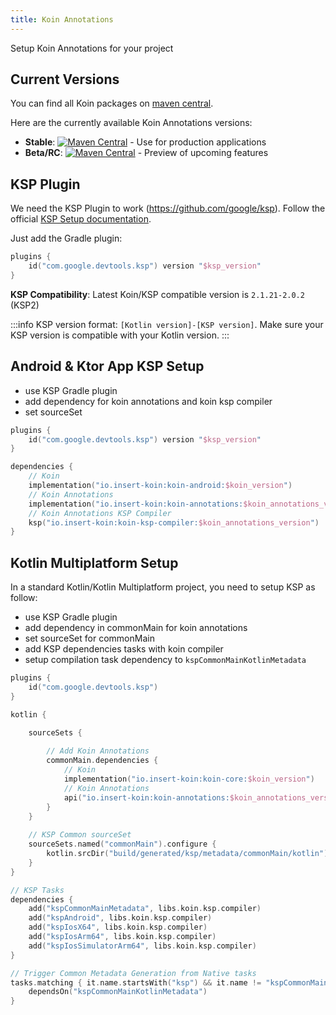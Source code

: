 ```yaml
---
title: Koin Annotations
---
```


Setup Koin Annotations for your project 

## Current Versions

You can find all Koin packages on [maven central](https://search.maven.org/search?q=io.insert-koin).

Here are the currently available Koin Annotations versions:

- **Stable**: [![Maven Central](https://img.shields.io/maven-central/v/io.insert-koin/koin-annotations/2.1.0)](https://mvnrepository.com/artifact/io.insert-koin/koin-annotations) - Use for production applications
- **Beta/RC**: [![Maven Central](https://img.shields.io/maven-central/v/io.insert-koin/koin-annotations/2.2.0)](https://mvnrepository.com/artifact/io.insert-koin/koin-annotations) - Preview of upcoming features

## KSP Plugin

We need the KSP Plugin to work (https://github.com/google/ksp). Follow the official [KSP Setup documentation](https://kotlinlang.org/docs/ksp-quickstart.html).

Just add the Gradle plugin:
```kotlin
plugins {
    id("com.google.devtools.ksp") version "$ksp_version"
}
```

**KSP Compatibility**: Latest Koin/KSP compatible version is `2.1.21-2.0.2` (KSP2)

:::info
KSP version format: `[Kotlin version]-[KSP version]`. Make sure your KSP version is compatible with your Kotlin version.
:::

## Android & Ktor App KSP Setup

- use KSP Gradle plugin
- add dependency for koin annotations and koin ksp compiler
- set sourceSet

```kotlin
plugins {
    id("com.google.devtools.ksp") version "$ksp_version"
}

dependencies {
    // Koin
    implementation("io.insert-koin:koin-android:$koin_version")
    // Koin Annotations
    implementation("io.insert-koin:koin-annotations:$koin_annotations_version")
    // Koin Annotations KSP Compiler
    ksp("io.insert-koin:koin-ksp-compiler:$koin_annotations_version")
}
```

## Kotlin Multiplatform Setup

In a standard Kotlin/Kotlin Multiplatform project, you need to setup KSP as follow:

- use KSP Gradle plugin
- add dependency in commonMain for koin annotations
- set sourceSet for commonMain
- add KSP dependencies tasks with koin compiler
- setup compilation task dependency to `kspCommonMainKotlinMetadata`

```kotlin
plugins {
    id("com.google.devtools.ksp")
}

kotlin {

    sourceSets {
        
        // Add Koin Annotations
        commonMain.dependencies {
            // Koin
            implementation("io.insert-koin:koin-core:$koin_version")
            // Koin Annotations
            api("io.insert-koin:koin-annotations:$koin_annotations_version")
        }
    }
    
    // KSP Common sourceSet
    sourceSets.named("commonMain").configure {
        kotlin.srcDir("build/generated/ksp/metadata/commonMain/kotlin")
    }       
}

// KSP Tasks
dependencies {
    add("kspCommonMainMetadata", libs.koin.ksp.compiler)
    add("kspAndroid", libs.koin.ksp.compiler)
    add("kspIosX64", libs.koin.ksp.compiler)
    add("kspIosArm64", libs.koin.ksp.compiler)
    add("kspIosSimulatorArm64", libs.koin.ksp.compiler)
}

// Trigger Common Metadata Generation from Native tasks
tasks.matching { it.name.startsWith("ksp") && it.name != "kspCommonMainKotlinMetadata" }.configureEach {
    dependsOn("kspCommonMainKotlinMetadata")
}
```


